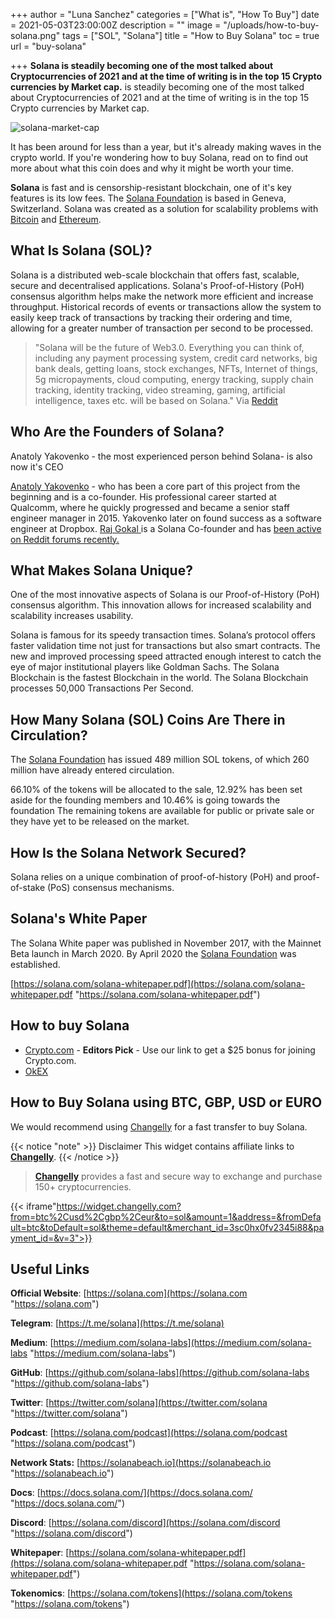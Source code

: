 +++
author = "Luna Sanchez"
categories = ["What is", "How To Buy"]
date = 2021-05-03T23:00:00Z
description = ""
image = "/uploads/how-to-buy-solana.png"
tags = ["SOL", "Solana"]
title = "How to Buy Solana"
toc = true
url = "buy-solana"

+++
**Solana is steadily becoming one of the most talked about Cryptocurrencies of 2021 and at the time of writing is in the top 15 Crypto currencies by Market cap.** is steadily becoming one of the most talked about Cryptocurrencies of 2021 and at the time of writing is in the top 15 Crypto currencies by Market cap.

![solana-market-cap](/uploads/solana-market-cap.png)

It has been around for less than a year, but it's already making waves in the crypto world. If you're wondering how to buy Solana, read on to find out more about what this coin does and why it might be worth your time.

**Solana** is fast and is censorship-resistant blockchain, one of it's key features is its low fees. The [Solana Foundation](https://solana.com) is based in Geneva, Switzerland. Solana was created as a solution for scalability problems with [Bitcoin](/buy-bitcoin) and [Ethereum](/buy-ethereum).

## What Is Solana (SOL)?

Solana is a distributed web-scale blockchain that offers fast, scalable, secure and decentralised applications. Solana's Proof-of-History (PoH) consensus algorithm helps make the network more efficient and increase throughput. Historical records of events or transactions allow the system to easily keep track of transactions by tracking their ordering and time, allowing for a greater number of transaction per second to be processed.

> "Solana will be the future of Web3.0. Everything you can think of, including any payment processing system, credit card networks, big bank deals, getting loans, stock exchanges, NFTs, Internet of things, 5g micropayments, cloud computing, energy tracking, supply chain tracking, identity tracking, video streaming, gaming, artificial intelligence, taxes etc. will be based on Solana." Via [Reddit](https://www.reddit.com/r/solana/comments/n0hyad/a_summary_of_solana_the_tech_and_why_it_is_the/)

## Who Are the Founders of Solana?

Anatoly Yakovenko - the most experienced person behind Solana- is also now it's CEO

[Anatoly Yakovenko](https://www.linkedin.com/in/anatoly-yakovenko) - who has been a core part of this project from the beginning and is a co-founder. His professional career started at Qualcomm, where he quickly progressed and became a senior staff engineer manager in 2015. Yakovenko later on found success as a software engineer at Dropbox. [Raj Gokal ](https://www.linkedin.com/in/rajgokal)is a Solana Co-founder and has [been active on Reddit forums recently.](https://www.reddit.com/r/solana/comments/n26ywr/solana_cofounder_here_just_want_to_say_thank_you/)

## What Makes Solana Unique?

One of the most innovative aspects of Solana is our Proof-of-History (PoH) consensus algorithm. This innovation allows for increased scalability and scalability increases usability.

Solana is famous for its speedy transaction times. Solana’s protocol offers faster validation time not just for transactions but also smart contracts. The new and improved processing speed attracted enough interest to catch the eye of major institutional players like Goldman Sachs.  The Solana Blockchain is the fastest Blockchain in the world.  The Solana Blockchain processes 50,000 Transactions Per Second.

## How Many Solana (SOL) Coins Are There in Circulation?

The [Solana Foundation](https://solana.com) has issued 489 million SOL tokens, of which 260 million have already entered circulation.

66\.10% of the tokens will be allocated to the sale, 12.92% has been set aside for the founding members and 10.46% is going towards the foundation The remaining tokens are available for public or private sale or they have yet to be released on the market.

## How Is the Solana Network Secured?

Solana relies on a unique combination of proof-of-history (PoH) and proof-of-stake (PoS) consensus mechanisms.

## Solana's White Paper

The Solana White paper was published in November 2017, with the Mainnet Beta launch in March 2020. By April 2020 the [Solana Foundation](https://solana.com) was established.

[https://solana.com/solana-whitepaper.pdf](https://solana.com/solana-whitepaper.pdf "https://solana.com/solana-whitepaper.pdf")

## How to buy Solana

* [Crypto.com](/link/sign-up-crypto-dot-com) - **Editors Pick** - Use our link to get a $25 bonus for joining Crypto.com.
* [OkEX](/link/okex)

## How to Buy Solana using BTC, GBP, USD or EURO

We would recommend using [Changelly](/link/changelly) for a fast transfer to buy Solana.

{{< notice "note" >}} Disclaimer This widget contains affiliate links to [**Changelly**](/link/changelly). {{< /notice >}}

> [**Changelly**](/link/changelly) provides a fast and secure way to exchange and purchase 150+ cryptocurrencies.

{{< iframe"https://widget.changelly.com?from=btc%2Cusd%2Cgbp%2Ceur&to=sol&amount=1&address=&fromDefault=btc&toDefault=sol&theme=default&merchant_id=3sc0hx0fv2345i88&payment_id=&v=3">}}

## Useful Links

**Official Website**: [https://solana.com](https://solana.com "https://solana.com")

**Telegram**: [https://t.me/solana](https://t.me/solana)

**Medium**: [https://medium.com/solana-labs](https://medium.com/solana-labs "https://medium.com/solana-labs")

**GitHub**: [https://github.com/solana-labs](https://github.com/solana-labs "https://github.com/solana-labs")

**Twitter**: [https://twitter.com/solana](https://twitter.com/solana "https://twitter.com/solana")

**Podcast**: [https://solana.com/podcast](https://solana.com/podcast "https://solana.com/podcast")

**Network Stats:** [https://solanabeach.io](https://solanabeach.io "https://solanabeach.io")

**Docs**: [https://docs.solana.com/](https://docs.solana.com/ "https://docs.solana.com/")

**Discord**: [https://solana.com/discord](https://solana.com/discord "https://solana.com/discord")

**Whitepaper**: [https://solana.com/solana-whitepaper.pdf](https://solana.com/solana-whitepaper.pdf "https://solana.com/solana-whitepaper.pdf")

**Tokenomics**: [https://solana.com/tokens](https://solana.com/tokens "https://solana.com/tokens")